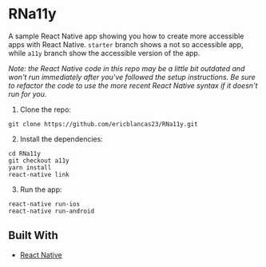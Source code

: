 # RNa11y

A sample React Native app showing you how to create more accessible apps with React Native. `starter` branch shows a not so accessible app, while `a11y` branch show the accessible version of the app.


_Note: the React Native code in this repo may be a little bit outdated and won't run immediately after you've followed the setup instructions. Be sure to refactor the code to use the more recent React Native syntax if it doesn't run for you._




1.  Clone the repo:

```
git clone https://github.com/ericblancas23/RNa11y.git
```

2.  Install the dependencies:

```
cd RNa11y
git checkout a11y
yarn install
react-native link
```

3.  Run the app:

```
react-native run-ios
react-native run-android
```

## Built With

-   [React Native](https://facebook.github.io/react-native/)


